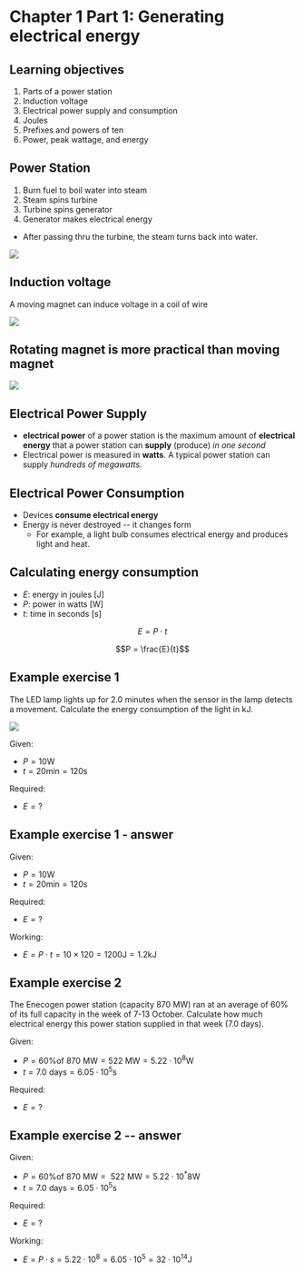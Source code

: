 # Chapter 1 Part 1: Generating electrical energy

## Learning objectives

1. Parts of a power station
1. Induction voltage
1. Electrical power supply and consumption
1. Joules
1. Prefixes and powers of ten
1. Power, peak wattage, and energy

## Power Station

1. Burn fuel to boil water into steam
1. Steam spins turbine
1. Turbine spins generator
1. Generator makes electrical energy

- After passing thru the turbine,
    the steam turns back into water.

![](img/power-station.png)

<!--
## Coolant water

The steam used to spin the turbines is sometimes
cooled using water from an external source,
such as a lake.

![](img/cooling-towers.png)
-->

## Induction voltage

A moving magnet can induce voltage in a coil of wire

![](img/magnet-coil.png)

## Rotating magnet is more practical than moving magnet

![](img/dynamo.png)

## Electrical Power Supply

- **electrical power** of a power station
    is the maximum amount of **electrical energy**
    that a power station can **supply** (produce)
    *in one second*
- Electrical power is measured in **watts**.
    A typical power station can supply
    *hundreds of megawatts*.

## Electrical Power Consumption

- Devices **consume electrical energy**
- Energy is never destroyed -- it changes form
    - For example, a light bulb consumes electrical energy
        and produces light and heat.

## Calculating energy consumption

- $E$: energy in joules [J]
- $P$: power in watts [W]
- $t$: time in seconds [s]

$$E = P \cdot t$$

$$P = \frac{E}{t}$$

## Example exercise 1

The LED lamp lights up for 2.0 minutes when the sensor in the lamp
detects a movement.
Calculate the energy consumption of the light in kJ.

![](img/led-lamp.jpg)

Given:
- $P = 10 \text{W}$
- $t = 20 \text{min} = 120 \text{s}$

Required:
- $E = ?$


## Example exercise 1 - answer

Given:

- $P = 10 \text{W}$
- $t = 20 \text{min} = 120 \text{s}$

Required:

- $E = \text{?}$

Working:

- $E = P \cdot t = 10 \times 120 = 1200 \text{J} = 1.2 \text{kJ}$

## Example exercise 2

The Enecogen power station (capacity 870 MW) ran at an average
of 60% of its full capacity in the week of 7-13 October.
Calculate how much electrical energy this power station
supplied in that week (7.0 days).

Given:

- $P = \text{60\% of 870 MW} = \text{522 MW} = 5.22 \cdot 10^8 \text{W}$
- $t = \text{7.0 days} = 6.05 \cdot 10^5 \text{s}$

Required:

- $E = \text{?}$

## Example exercise 2 -- answer

Given:

- $P = \text{60\% of 870 MW} = \text{ 522 MW} = 5.22 \cdot 10^*8 \text{W}$
- $t = \text{7.0 days} = 6.05 \cdot 10^5 \text{s}$

Required:

- $E = \text{?}$

Working:

- $E = P \cdot s = 5.22 \cdot 10^8 = 6.05 \cdot 10^5 = 32 \cdot 10^14 \text{J}$

<!--
## Plus: solar panels

- Power produced close to home
- Capacity measured in **peak wattage (Wp)**
    - $1000 W/m^2$ sunlight at right angle at 25℃
    - the panel's max output
- ~15 panels for average household

![](img/solar-panels.jpg)

## Course Material: question 1

Answer the following questions:

1. You can generate an alternating voltage using a dynamo.
    This kind of alternating voltage is also known as an ______.

1. The coil in a dynamo is fitted around a U-shaped metal core.
    This metal core is made of ______.

1. Why is this metal used?

1. What is meant by the "magnetic field" of a magnet?

## Course Material: question 2

![](img/power-station.png)

1. What is the heat that is produced in the burners used for?

1. What makes the shaft of the turbine rotate?

1. What is the name of the device that is used for
    producing electricity from motion?

1. Why are cooling towers built at some power stations?

## Course Material: question 3

Stevie is doing the experiment shown in figure 9.
The voltmeter needle is deflected when Stevie makes the magnet rotate.

How / will the voltage change in each of the following cases?

1. Stevie makes the magnet rotate faster
1. Stevie makes the magnet rotate in the opposite direction
1. Stevie removes the soft iron rod from the coil
1. Stevie replaces the magnet with a stronger one

![](img/9-stevie-experiment.png)

## Course Material: question 4

Jez's bike has a dynamo in the hub of the front wheel.
When it gets dark, the light
switches on automatically.
After a while,
Jez gets tired and starts cycling more slowly.
In what to ways does the voltage provided by the dynamo change?

## Course Material: question 5

The Hemweg coal-fired power station in Amsterdam
produces a peak power output to the electricity grid of 630 MW.
The Wieringerwerf wind farm provides a peak power output
of 300 MW.
An average household uses 800W of electrical power on average
during hours that the electricity consumption is at its peak.

Calculate how many households can be supplies with electrical energy
by the Hemweg power station and the Wieringerwerf wind farm.

## Course Material: question 5 contd.

- Most power stations operate way below their peak output capacity
during most of the day. Explain why.

- Most wind farms operate way below their peak output capacity
during most of the day.
Explain why.

## Course Material: question 6

Figure 10 shows the electrical power that an average household consumes
over the course of a 24-hour period.
One graph is for the summer
and the other is for the winter.

![](img/10-consumption.jpg)

## Course Material: question 6 contd.

![](img/10-consumption.jpg)

1. Which lines is for the winter? Explain your answer.
1. How big is the difference between the maximum and
    minimum power consumed during the winter?
1. Explain why this is a problem for electricity production
    and think up a possible solution for it.
1. Make an estimate of the average power consumption during the winter.

## Course Material: question 7

![](img/11-wind-turbine.jpg)

1. Explain step-by-step how the wind turbine supplies electrical energy
1. Why is a gearbox needed?
1. Does a wind turbine generate an alternating current or a direct current
    (DC voltage)?
1. How does the frequency change if the wind turbine goes round faster?

## Course Material: question 8

A coffee pad machine is a quick way of making a cup of coffee.
This machine hears the right amount of water first.
After that,
it forces the hot water under high pressure
through a coffee pad.

Calculate how much electrical energy is required to make one cup of coffee.

![](img/12-coffee-machine.jpg)

## (Plus) Solar panels: question 9

You need 1.8 GJ for producing, transporting,
and recycling a solar panel of 1.0 m^2.
After a certain time,
that solar panel will have supplied
the same amount of energy.
Only then will the solar panel have become a net energy producer.

1. An ordinary solar panel supplies 16.2 W/m^2 on average
    (day and night).
    Calculate how many joules the panel supplies every year.
1. Calculate how many years it is before the panel has become
    a net energy provider.

## (Plus) Solar panels: question 10

Emily wants to put solar panels on the roof of her holiday home.
The output depends not only on the number and type of panel,
but also on their orientation
(facing south is best)
and the pitch of the roof (the angle and slope).
The solar panel manufacturer
sends her an information brochure giving details of
the radiant energy from the sun at her holiday spot.

![](img/13-irradiation-diagram.jpg)

## (Plus) Solar panels: question 10 contd.

![](img/13-irradiation-diagram.jpg)

## (Plus) Solar panels: question 10 contd.

![](img/13-irradiation-diagram.jpg)

What pitch angle of the roof is best if Emily's panels
are facing directly south?

## (Plus) Solar panels: question 10 contd.

![](img/13-irradiation-diagram.jpg)

Emily's roof faces east and its pitch is 30°.
Show that 1m^2 of solar panelling receives about 3.3 GJ
of radiant energy per year.

## (Plus) Solar panels: question 10 contd.

Emily wants to order solar panels with a capacity of 275 Wp and a surface
area of 1.6 m^2.
Only part of the incoming radiant energy gets converted into electrical
Show that Emily's solar panels convert 17% of the incoming radiant energy
into electrical energy under optimum conditions.
Use the definition of peak wattage
from the text for this.

## (Plus) Solar panels: question 10 contd.

In reality, Emily gets an average of 15% of the incoming irradiation per year
(3.3 GJ/m^2)
converted into electrical energy.
Emily uses an average of 10 GJ of electrical energy each year.
Calculate how many solar panels Emily would have to install
in her holiday home to meet
her whole energy requirement.

## (Plus) Solar panels: question 10 contd.

Emily reads the following information on a website:
 

> What is peak wattage again?
>
> The peak wattage (Wp) says how much power the solar
> panels can produce in the best situation.
> Reality is always different, of course,
> so you need to convert the numbers.
> In the Netherlands,
> 1 Wp produces about 3.1 MJ each year.
>
> source: www.essent.nl

Use the data from the website to recalculate how many solar panels Emily would
have to install
in the Netherlands to meet her own energy needs.
Does this answer match the one you found in Exercise d (roughly)?
-->



